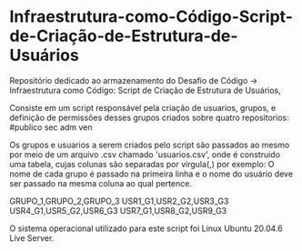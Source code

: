 # Infraestrutura-como-Código-Script-de-Criação-de-Estrutura-de-Usuários
Repositório dedicado ao armazenamento do Desafio de Código -> Infraestrutura como Código: Script de Criação de Estrutura de Usuários, 

Consiste em um script responsável pela criação de usuarios, grupos, e definição de permissões desses grupos criados sobre quatro repositorios:
#publico sec adm ven

Os grupos e usuarios a serem criados pelo script são passados ao mesmo por meio de um arquivo .csv chamado 'usuarios.csv', onde é construido uma tabela,
cujas colunas são separadas por virgula(,) por exemplo:
O nome de cada grupo é passado na primeira linha e o nome do usuário deve ser passado na mesma coluna ao qual pertence.

GRUPO_1,GRUPO_2,GRUPO_3
USR1_G1,USR2_G2,USR3_G3
USR4_G1,USR5_G2,USR6_G3
USR7_G1,USR8_G2,USR9_G3

O sistema operacional utilizado para este script foi Linux Ubuntu 20.04.6 Live Server.
